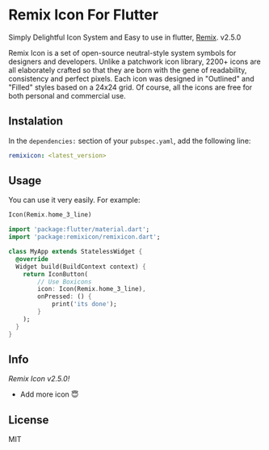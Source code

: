 # Remix Icon For Flutter

Simply Delightful Icon System and Easy to use in flutter, [Remix](https://remixicon.com/). v2.5.0

Remix Icon is a set of open-source neutral-style system symbols for designers and developers. Unlike a patchwork icon library, 2200+ icons are all elaborately crafted so that they are born with the gene of readability, consistency and perfect pixels. Each icon was designed in "Outlined" and "Filled" styles based on a 24x24 grid. Of course, all the icons are free for both personal and commercial use.

## Instalation

In the `dependencies:` section of your `pubspec.yaml`, add the following line:

```yaml
remixicon: <latest_version>
```

## Usage

You can use it very easily. For example:

```dart
Icon(Remix.home_3_line)
```

```dart
import 'package:flutter/material.dart';
import 'package:remixicon/remixicon.dart';

class MyApp extends StatelessWidget {
  @override
  Widget build(BuildContext context) {
    return IconButton(
        // Use Boxicons
        icon: Icon(Remix.home_3_line),
        onPressed: () {
            print('its done');
        }
    );
  }
}
```

## Info

_Remix Icon v2.5.0!_
- Add more icon 😇

## License

MIT
